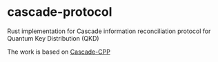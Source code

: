 # cascade-protocol
Rust implementation for Cascade information reconciliation protocol for Quantum Key Distribution (QKD)

The work is based on [Cascade-CPP](https://github.com/brunorijsman/cascade-cpp)
